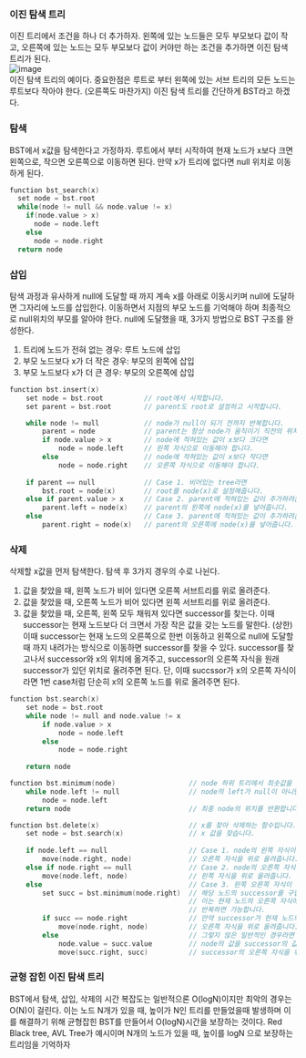 ### 이진 탐색 트리
이진 트리에서 조건을 하나 더 추가하자. 왼쪽에 있는 노드들은 모두 부모보다 값이 작고, 오른쪽에 있는 노드는 모두 부모보다 값이 커야만 하는 조건을 추가하면
이진 탐색 트리가 된다. <br>
![image](https://user-images.githubusercontent.com/55936770/178144871-e1cd0f77-befc-43c9-8f8f-1b55ba1003c7.png)<br>
이진 탐색 트리의 예이다. 중요한점은 루트로 부터 왼쪽에 있는 서브 트리의 모든 노드는 루트보다 작아야 한다. (오른쪽도 마찬가지) 이진 탐색 트리를 간단하게 BST라고 하겠다.

### 탐색
BST에서 x값을 탐색한다고 가정하자. 루트에서 부터 시작하여 현재 노드가 x보다 크면 왼쪽으로, 작으면 오른쪽으로 이동하면 된다. 만약 x가 트리에 없다면 null 위치로 이동하게 된다.
```c
function bst_search(x)
  set node = bst.root
  while(node != null && node.value != x)
    if(node.value > x)
      node = node.left
    else
      node = node.right
  return node
```
### 삽입
탐색 과정과 유사하게 null에 도달할 때 까지 계속 x를 아래로 이동시키며 null에 도달하면 그자리에 노드를 삽입한다. 이동하면서 지점의 부모 노드를 기억해야 하며
최종적으로 null위치의 부모를 알아야 한다. null에 도달했을 때, 3가지 방법으로 BST 구조를 완성한다.<br>
1. 트리에 노드가 전혀 없는 경우: 루트 노드에 삽입
2. 부모 노드보다 x가 더 작은 경우: 부모의 왼쪽에 삽입
3. 부모 노드보다 x가 더 큰 경우: 부모의 오른쪽에 삽입<br>
```c
function bst.insert(x)
    set node = bst.root          // root에서 시작합니다.
    set parent = bst.root        // parent도 root로 설정하고 시작합니다.

    while node != null           // node가 null이 되기 전까지 반복합니다.
        parent = node            // parent는 항상 node가 움직이기 직전의 위치로 갱신해줍니다. 
        if node.value > x        // node에 적혀있는 값이 x보다 크다면
            node = node.left     // 왼쪽 자식으로 이동해야 합니다. 
        else                     // node에 적혀있는 값이 x보다 작다면
            node = node.right    // 오른쪽 자식으로 이동해야 합니다.
    
    if parent == null            // Case 1. 비어있는 tree라면
        bst.root = node(x)       // root를 node(x)로 설정해줍니다.
    else if parent.value > x     // Case 2. parent에 적혀있는 값이 추가하려는 값 x보다 크다면
        parent.left = node(x)    // parent의 왼쪽에 node(x)를 넣어줍니다.
    else                         // Case 3. parent에 적혀있는 값이 추가하려는 값 x보다 작다면
        parent.right = node(x)   // parent의 오른쪽에 node(x)를 넣어줍니다.
```

### 삭제
삭제할 x값을 먼저 탐색한다. 탐색 후 3가지 경우의 수로 나뉜다.<br>
1. 값을 찾았을 때, 왼쪽 노드가 비어 있다면 오른쪽 서브트리를 위로 올려준다.
2. 값을 찾았을 때, 오른쪽 노드가 비어 있다면 왼쪽 서브트리를 위로 올려준다.
3. 값을 찾았을 때, 오른쪽, 왼쪽 모두 채워져 있다면 successor를 찾는다. 이때 successor는 현재 노드보다 더 크면서 가장 작은 값을 갖는 노드를 말한다. (상한) 이때 successor는
현재 노드의 오른쪽으로 한번 이동하고 왼쪽으로 null에 도달할 때 까지 내려가는 방식으로 이동하면 successor를 찾을 수 있다. successor를 찾고나서 successor와 x의 위치에
옮겨주고, successor의 오른쪽 자식을 원래 successor가 있던 위치로 올려주면 된다. 단, 이때 succssor가 x의 오른쪽 자식이라면 1번 case처럼 단순히 x의 오른쪽 노드를 위로
올려주면 된다.
```c
function bst.search(x)
    set node = bst.root                     
    while node != null and node.value != x 
        if node.value > x                
            node = node.left           
        else                               
            node = node.right           
    
    return node            

function bst.minimum(node)                  // node 하위 트리에서 최솟값을 구합니다.
    while node.left != null                 // node의 left가 null이 아니면 계속 내려갑니다.
        node = node.left
    return node                             // 최종 node의 위치를 반환합니다.

function bst.delete(x)                      // x를 찾아 삭제하는 함수입니다.
    set node = bst.search(x)                // x 값을 찾습니다.
    
    if node.left == null                    // Case 1. node의 왼쪽 자식이 비어있다면
        move(node.right, node)              // 오른쪽 자식을 위로 올려줍니다.
    else if node.right == null              // Case 2. node의 오른쪽 자식이 비어있다면
        move(node.left, node)               // 왼쪽 자식을 위로 올려줍니다.
    else                                    // Case 3. 왼쪽 오른쪽 자식이 모두 채워져있다면
        set succ = bst.minimum(node.right)  // 해당 노드의 successor를 구합니다.
                                            // 이는 현재 노드의 오른쪽 자식에서 시작하여 계속 왼쪽으로 내려가는 것을
                                            // 반복하면 가능합니다.
        if succ == node.right               // 만약 successor가 현재 노드의 오른쪽 자식이라면 
            move(node.right, node)          // 오른쪽 자식을 위로 올려줍니다.
        else                                // 그렇지 않은 일반적인 경우라면
            node.value = succ.value         // node의 값을 successor의 값으로 대체시켜준 뒤,
            move(succ.right, succ)          // successor의 오른쪽 자식을 위로 끌어올려줍니다.
```
### 균형 잡힌 이진 탐색 트리
BST에서 탐색, 삽입, 삭제의 시간 복잡도는 일반적으론 O(logN)이지만 최악의 경우는 O(N)이 걸린다. 이는 노드 N개가 있을 때, 높이가 N인 트리를 만들었을때 발생하며
이를 해결하기 위해 균형잡힌 BST를 만들어서 O(logN)시간을 보장하는 것이다. Red Black tree, AVL Tree가 예시이며 N개의 노드가 있을 때, 높이를 logN 으로 보장하는 트리임을 기억하자

